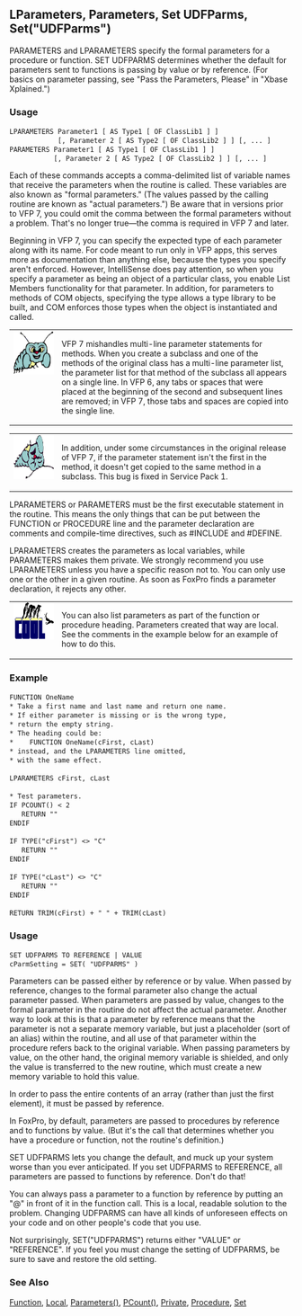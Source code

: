 ## LParameters, Parameters, Set UDFParms, Set("UDFParms")

PARAMETERS and LPARAMETERS specify the formal parameters for a procedure or function. SET UDFPARMS determines whether the default for parameters sent to functions is passing by value or by reference. (For basics on parameter passing, see "Pass the Parameters, Please" in "Xbase Xplained.")

### Usage

```foxpro
LPARAMETERS Parameter1 [ AS Type1 [ OF ClassLib1 ] ]
            [, Parameter 2 [ AS Type2 [ OF ClassLib2 ] ] [, ... ]
PARAMETERS Parameter1 [ AS Type1 [ OF ClassLib1 ] ]
           [, Parameter 2 [ AS Type2 [ OF ClassLib2 ] ] [, ... ]
```

Each of these commands accepts a comma-delimited list of variable names that receive the parameters when the routine is called. These variables are also known as "formal parameters." (The values passed by the calling routine are known as "actual parameters.") Be aware that in versions prior to VFP 7, you could omit the comma between the formal parameters without a problem. That's no longer true&mdash;the comma is required in VFP 7 and later.

Beginning in VFP 7, you can specify the expected type of each parameter along with its name. For code meant to run only in VFP apps, this serves more as documentation than anything else, because the types you specify aren't enforced. However, IntelliSense does pay attention, so when you specify a parameter as being an object of a particular class, you enable List Members functionality for that parameter. In addition, for parameters to methods of COM objects, specifying the type allows a type library to be built, and COM enforces those types when the object is instantiated and called.

<table border=0 cellspacing=0 cellpadding=0 width=100%>
<tr>
  <td width=17% valign=top>
<img width=95 height=77 src="bug.gif"></p>
  </td>
  <td width=83%>
  <p>VFP 7 mishandles multi-line parameter statements for methods. When you create a subclass and one of the methods of the original class has a multi-line parameter list, the parameter list for that method of the subclass all appears on a single line. In VFP 6, any tabs or spaces that were placed at the beginning of the second and subsequent lines are removed; in VFP 7, those tabs and spaces are copied into the single line. </p>
  </td>
 </tr>
</table>

<table width=100% border=0 cellspacing=0 cellpadding=0>
<tr>
  <td width=17% valign=top>
<img width=95 height=78 src="fixbug1.gif"></p>
  </td>
  <td width=83% valign=top>
  <p>In addition, under some circumstances in the original release of VFP 7, if the parameter statement isn't the first in the method, it doesn't get copied to the same method in a subclass. This bug is fixed in Service Pack 1.</p>
  </td>
 </tr>
</table>

LPARAMETERS or PARAMETERS must be the first executable statement in the routine. This means the only things that can be put between the FUNCTION or PROCEDURE line and the parameter declaration are comments and compile-time directives, such as #INCLUDE and #DEFINE.

LPARAMETERS creates the parameters as local variables, while PARAMETERS makes them private. We strongly recommend you use LPARAMETERS unless you have a specific reason not to. You can only use one or the other in a given routine. As soon as FoxPro finds a parameter declaration, it rejects any other.

<table border=0 cellspacing=0 cellpadding=0 width=100%>
<tr>
  <td width=17% valign=top>
<img width=114 height=66 src="cool.gif"></p>
  </td>
  <td width=83%>
  <p>You can also list parameters as part of the function or procedure heading. Parameters created that way are local. See the comments in the example below for an example of how to do this.</p>
  </td>
 </tr>
</table>

### Example

```foxpro
FUNCTION OneName
* Take a first name and last name and return one name.
* If either parameter is missing or is the wrong type,
* return the empty string.
* The heading could be:
*    FUNCTION OneName(cFirst, cLast)
* instead, and the LPARAMETERS line omitted,
* with the same effect.

LPARAMETERS cFirst, cLast

* Test parameters.
IF PCOUNT() < 2
   RETURN ""
ENDIF

IF TYPE("cFirst") <> "C"
   RETURN ""
ENDIF

IF TYPE("cLast") <> "C"
   RETURN ""
ENDIF

RETURN TRIM(cFirst) + " " + TRIM(cLast)
```
### Usage

```foxpro
SET UDFPARMS TO REFERENCE | VALUE
cParmSetting = SET( "UDFPARMS" )
```

Parameters can be passed either by reference or by value. When passed by reference, changes to the formal parameter also change the actual parameter passed. When parameters are passed by value, changes to the formal parameter in the routine do not affect the actual parameter. Another way to look at this is that a parameter by reference means that the parameter is not a separate memory variable, but just a placeholder (sort of an alias) within the routine, and all use of that parameter within the procedure refers back to the original variable. When passing parameters by value, on the other hand, the original memory variable is shielded, and only the value is transferred to the new routine, which must create a new memory variable to hold this value.

In order to pass the entire contents of an array (rather than just the first element), it must be passed by reference.

In FoxPro, by default, parameters are passed to procedures by reference and to functions by value. (But it's the call that determines whether you have a procedure or function, not the routine's definition.) 

SET UDFPARMS lets you change the default, and muck up your system worse than you ever anticipated. If you set UDFPARMS to REFERENCE, all parameters are passed to functions by reference. Don't do that!

You can always pass a parameter to a function by reference by putting an "@" in front of it in the function call. This is a local, readable solution to the problem. Changing UDFPARMS can have all kinds of unforeseen effects on your code and on other people's code that you use.

Not surprisingly, SET("UDFPARMS") returns either "VALUE" or "REFERENCE". If you feel you must change the setting of UDFPARMS, be sure to save and restore the old setting.

### See Also

[Function](s4g219.md), [Local](s4g220.md), [Parameters()](s4g440.md), [PCount()](s4g440.md), [Private](s4g220.md), [Procedure](s4g219.md), [Set](s4g126.md)